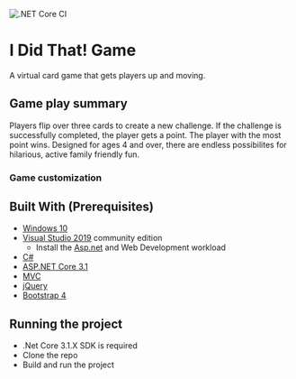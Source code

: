 ![.NET Core CI](https://github.com/greeneteenee/IDidThatGame/workflows/.NET%20Core%20CI/badge.svg)

# I Did That! Game
A virtual card game that gets players up and moving.

## Game play summary
Players flip over three cards to create a new challenge. If the challenge is successfully completed, the player gets a point. The player with the most point wins. Designed for ages 4 and over, there are endless possibilites for hilarious, active family friendly fun.

### Game customization

## Built With (Prerequisites)

- [Windows 10](https://developer.microsoft.com/en-us/windows/downloads)
- [Visual Studio 2019](https://visualstudio.microsoft.com/vs/) community edition
    - Install the [Asp.net](http://Asp.net) and Web Development workload
- [C#](https://docs.microsoft.com/en-us/dotnet/csharp/)
- [ASP.NET Core 3.1](https://docs.microsoft.com/en-us/aspnet/core/?view=aspnetcore-3.0)
- [MVC](https://docs.microsoft.com/en-nz/aspnet/core/mvc/overview?view=aspnetcore-3.0)
- [jQuery](https://jquery.com/)
- [Bootstrap 4](https://getbootstrap.com/docs/4.0/getting-started/introduction/)

## Running the project
- .Net Core 3.1.X SDK is required
- Clone the repo 
- Build and run the project